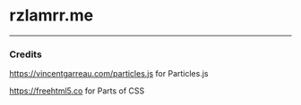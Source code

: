 # rzlamrr.me
---
### Credits
https://vincentgarreau.com/particles.js for Particles.js

https://freehtml5.co for Parts of CSS
